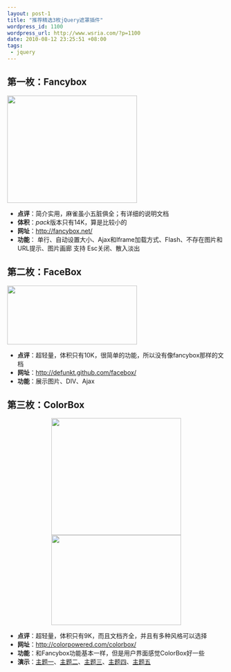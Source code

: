 ```yaml
--- 
layout: post-1
title: "推荐精选3枚jQuery遮罩插件"
wordpress_id: 1100
wordpress_url: http://www.wsria.com/?p=1100
date: 2010-08-12 23:25:51 +08:00
tags: 
 - jquery
---
```

<h2>第一枚：Fancybox</h2>
<a href="http://www.kafeitu.me/files/2010/08/fancybox2.png"><img class="aligncenter size-medium wp-image-1098" title="fancybox2" src="http://www.kafeitu.me/files/2010/08/fancybox2-300x248.png" alt="" width="300" height="248" /></a>
<ul>
	<li><strong>点评</strong>：简介实用，麻雀虽小五脏俱全；有详细的说明文档</li>
	<li><strong>体积</strong>：<em>pack</em>版本只有14K，算是比较小的</li>
	<li><strong>网址</strong>：<a title="简介、实用的Fancybox" href="http://fancybox.net/" target="_blank">http://fancybox.net/</a></li>
	<li><strong>功能</strong>：
单行、自动设置大小、Ajax和Iframe加载方式、Flash、不存在图片和URL提示、图片画廊
支持 Esc关闭、散入淡出</li>
</ul>
<h2>第二枚：FaceBox</h2>
<a href="http://www.kafeitu.me/files/2010/08/facebox2.png"><img class="aligncenter size-medium wp-image-1102" title="facebox2" src="http://www.kafeitu.me/files/2010/08/facebox2-300x136.png" alt="" width="300" height="136" /></a>
<ul>
	<li><strong>点评</strong>：超轻量，体积只有10K，很简单的功能，所以没有像fancybox那样的文档</li>
	<li><strong>网址</strong>：<a href="http://defunkt.github.com/facebox/">http://defunkt.github.com/facebox/</a></li>
	<li><strong>功能</strong>：展示图片、DIV、Ajax</li>
</ul>
<h2>第三枚：ColorBox</h2>
<p style="text-align: center;"><a href="http://www.kafeitu.me/files/2010/08/colorbox2.png"><img class="size-medium wp-image-1104 aligncenter" title="colorbox2" src="http://www.kafeitu.me/files/2010/08/colorbox2-300x270.png" alt="" width="300" height="270" /></a><a href="http://www.kafeitu.me/files/2010/08/colorbox1.png"><img class="size-medium wp-image-1103 aligncenter" title="colorbox1" src="http://www.kafeitu.me/files/2010/08/colorbox1-300x208.png" alt="" width="300" height="208" /></a></p>

<ul>
	<li><strong>点评</strong>：超轻量，体积只有9K，而且文档齐全，并且有多种风格可以选择</li>
	<li><strong>网址</strong>：<a href="http://colorpowered.com/colorbox/">http://colorpowered.com/colorbox/</a></li>
	<li><strong>功能</strong>：和Fancybox功能基本一样，但是用户界面感觉ColorBox好一些</li>
	<li><strong>演示</strong>：<a href="http://colorpowered.com/colorbox/core/example1/index.html" target="_blank">主题一</a>、<a href="http://colorpowered.com/colorbox/core/example2/index.html" target="_blank">主题二</a>、<a href="http://colorpowered.com/colorbox/core/example3/index.html" target="_blank">主题三</a>、<a href="http://colorpowered.com/colorbox/core/example4/index.html" target="_blank">主题四</a>、<a href="http://colorpowered.com/colorbox/core/example5/index.html" target="_blank">主题五</a></li>
</ul>
